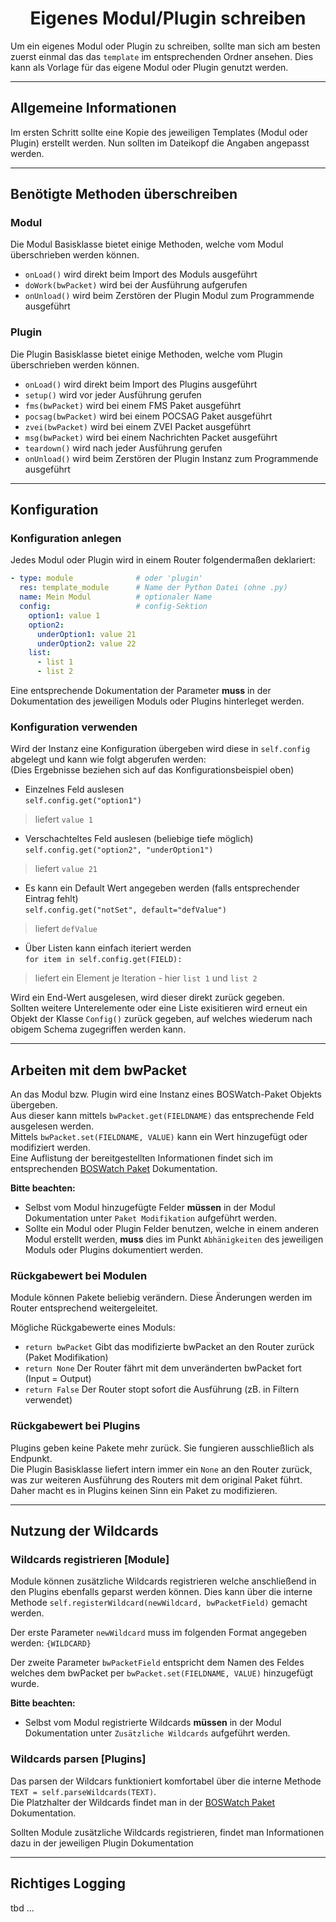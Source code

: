 # <center>Eigenes Modul/Plugin schreiben</center> 

Um ein eigenes Modul oder Plugin zu schreiben, sollte man sich am besten zuerst einmal das das `template` im entsprechenden Ordner ansehen. Dies kann als Vorlage für das eigene Modul oder Plugin genutzt werden.

---
## Allgemeine Informationen
Im ersten Schritt sollte eine Kopie des jeweiligen Templates (Modul oder Plugin) erstellt werden. Nun sollten im Dateikopf die Angaben angepasst werden.

---
## Benötigte Methoden überschreiben
### Modul
Die Modul Basisklasse bietet einige Methoden, welche vom Modul überschrieben werden können.

- `onLoad()` wird direkt beim Import des Moduls ausgeführt
- `doWork(bwPacket)` wird bei der Ausführung aufgerufen
- `onUnload()` wird beim Zerstören der Plugin Modul zum Programmende ausgeführt

### Plugin
Die Plugin Basisklasse bietet einige Methoden, welche vom Plugin überschrieben werden können.

- `onLoad()` wird direkt beim Import des Plugins ausgeführt
- `setup()` wird vor jeder Ausführung gerufen
- `fms(bwPacket)` wird bei einem FMS Paket ausgeführt
- `pocsag(bwPacket)` wird bei einem POCSAG Paket ausgeführt
- `zvei(bwPacket)` wird bei einem ZVEI Packet ausgeführt
- `msg(bwPacket)` wird bei einem Nachrichten Packet ausgeführt
- `teardown()` wird nach jeder Ausführung gerufen
- `onUnload()` wird beim Zerstören der Plugin Instanz zum Programmende ausgeführt

---
## Konfiguration
### Konfiguration anlegen
Jedes Modul oder Plugin wird in einem Router folgendermaßen deklariert:
```yaml
- type: module              # oder 'plugin'
  res: template_module      # Name der Python Datei (ohne .py)
  name: Mein Modul          # optionaler Name
  config:                   # config-Sektion
    option1: value 1
    option2:
      underOption1: value 21
      underOption2: value 22
    list:
      - list 1
      - list 2
```
Eine entsprechende Dokumentation der Parameter **muss** in der Dokumentation des jeweiligen Moduls oder Plugins hinterleget werden.

### Konfiguration verwenden
Wird der Instanz eine Konfiguration übergeben wird diese in `self.config` abgelegt und kann wie folgt abgerufen werden:  
(Dies Ergebnisse beziehen sich auf das Konfigurationsbeispiel oben)

- Einzelnes Feld auslesen  
`self.config.get("option1")`
> liefert `value 1`

- Verschachteltes Feld auslesen (beliebige tiefe möglich)  
`self.config.get("option2", "underOption1")`
> liefert `value 21`

- Es kann ein Default Wert angegeben werden (falls entsprechender Eintrag fehlt)  
`self.config.get("notSet", default="defValue")` 
> liefert `defValue`

 - Über Listen kann einfach iteriert werden  
`for item in self.config.get(FIELD):`
> liefert ein Element je Iteration - hier `list 1` und `list 2`

Wird ein End-Wert ausgelesen, wird dieser direkt zurück gegeben.  
Sollten weitere Unterelemente oder eine Liste exisitieren wird erneut ein Objekt der Klasse `Config()` zurück gegeben, auf welches wiederum nach obigem Schema zugegriffen werden kann.

---
## Arbeiten mit dem bwPacket
An das Modul bzw. Plugin wird eine Instanz eines BOSWatch-Paket Objekts übergeben.  
Aus dieser kann mittels `bwPacket.get(FIELDNAME)` das entsprechende Feld ausgelesen werden.  
Mittels `bwPacket.set(FIELDNAME, VALUE)` kann ein Wert hinzugefügt oder modifiziert werden.  
Eine Auflistung der bereitgestellten Informationen findet sich im entsprechenden [BOSWatch Paket](packet.md) Dokumentation.

**Bitte beachten:**

- Selbst vom Modul hinzugefügte Felder **müssen** in der Modul Dokumentation unter `Paket Modifikation` aufgeführt werden.
- Sollte ein Modul oder Plugin Felder benutzen, welche in einem anderen Modul erstellt werden, **muss** dies im Punkt `Abhänigkeiten` des jeweiligen Moduls oder Plugins dokumentiert werden.

### Rückgabewert bei Modulen
Module können Pakete beliebig verändern. Diese Änderungen werden im Router entsprechend weitergeleitet.

Mögliche Rückgabewerte eines Moduls:

- `return bwPacket` Gibt das modifizierte bwPacket an den Router zurück (Paket Modifikation)
- `return None` Der Router fährt mit dem unveränderten bwPacket fort (Input = Output)
- `return False` Der Router stopt sofort die Ausführung (zB. in Filtern verwendet)

### Rückgabewert bei Plugins
Plugins geben keine Pakete mehr zurück. Sie fungieren ausschließlich als Endpunkt.  
Die Plugin Basisklasse liefert intern immer ein `None` an den Router zurück,
was zur weiteren Ausführung des Routers mit dem original Paket führt. Daher macht es in Plugins keinen Sinn ein Paket zu modifizieren.
  
---
## Nutzung der Wildcards

### Wildcards registrieren [Module]
Module können zusätzliche Wildcards registrieren welche anschließend in den Plugins ebenfalls geparst werden können.
Dies kann über die interne Methode `self.registerWildcard(newWildcard, bwPacketField)` gemacht werden.

Der erste Parameter `newWildcard` muss im folgenden Format angegeben werden: `{WILDCARD}`

Der zweite Parameter `bwPacketField` entspricht dem Namen des Feldes welches dem bwPacket per `bwPacket.set(FIELDNAME, VALUE)` hinzugefügt wurde.

**Bitte beachten:**

- Selbst vom Modul registrierte Wildcards **müssen** in der Modul Dokumentation unter `Zusätzliche Wildcards` aufgeführt werden.
 
### Wildcards parsen [Plugins]
Das parsen der Wildcars funktioniert komfortabel über die interne Methode `TEXT = self.parseWildcards(TEXT)`.  
Die Platzhalter der Wildcards findet man in der [BOSWatch Paket](packet.md) Dokumentation.

Sollten Module zusätzliche Wildcards registrieren, findet man Informationen dazu in der jeweiligen Plugin Dokumentation

---
## Richtiges Logging
 tbd ... 
 